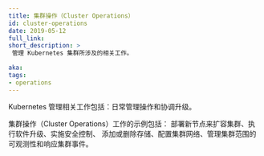 ```yaml
---
title: 集群操作（Cluster Operations）
id: cluster-operations
date: 2019-05-12
full_link:
short_description: >
 管理 Kubernetes 集群所涉及的相关工作。

aka:
tags:
- operations
---
```


Kubernetes 管理相关工作包括：日常管理操作和协调升级。


集群操作（Cluster Operations）工作的示例包括：
部署新节点来扩容集群、执行软件升级、实施安全控制、
添加或删除存储、配置集群网络、管理集群范围的可观测性和响应集群事件。
